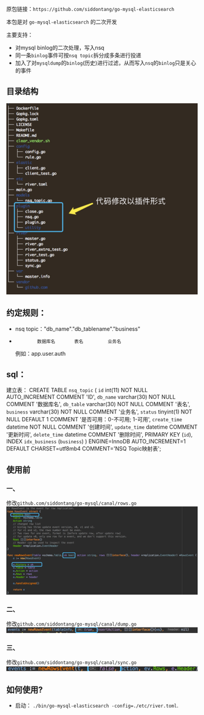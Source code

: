 原包链接：`https://github.com/siddontang/go-mysql-elasticsearch`

本包是对 `go-mysql-elasticsearch` 的二次开发

主要支持：
+ 对mysql binlog的二次处理，写入nsq
+ 同一条`binlog`事件可按`nsq topic`拆分成多条进行投递 
+ 加入了对`mysqldump`的`binlog`(历史)进行过滤，从而写入`nsq`的`binlog`只是关心的事件
  

## 目录结构
![Alt text](https://github.com/shenping1916/go-mysql-elasticsearch/blob/master/images/1537927471962.png)

## 约定规则：
+ nsq topic："db_name"."db_tablename"."business"
+             数据库名       表名         业务名
  例如：app.user.auth

## sql：
建立表：
CREATE TABLE `nsq_topic` (
    `id` int(11) NOT NULL AUTO_INCREMENT COMMENT 'ID',
    `db_name` varchar(30) NOT NULL COMMENT '数据库名',
    `db_table` varchar(30) NOT NULL COMMENT '表名',
    `business` varchar(30) NOT NULL COMMENT '业务名',
    `status` tinyint(1) NOT NULL DEFAULT 1 COMMENT '是否可用：0-不可用; 1-可用',
    `create_time` datetime NOT NULL COMMENT '创建时间',
    `update_time` datetime COMMENT '更新时间',
    `delete_time` datetime COMMENT '删除时间',
    PRIMARY KEY (`id`),
    INDEX `idx_business` (`business`)
) ENGINE=InnoDB AUTO_INCREMENT=1 DEFAULT CHARSET=utf8mb4 COMMENT='NSQ Topic映射表';

## 使用前
### 一、
修改`github.com/siddontang/go-mysql/canal/rows.go`
![Alt text](https://github.com/shenping1916/go-mysql-elasticsearch/blob/master/images/1537928423942.png)

### 二、
修改`github.com/siddontang/go-mysql/canal/dump.go`
![Alt text](https://github.com/shenping1916/go-mysql-elasticsearch/blob/master/images/1537928575018.png)

### 三、
修改`github.com/siddontang/go-mysql/canal/sync.go`
![Alt text](https://github.com/shenping1916/go-mysql-elasticsearch/blob/master/images/1537928880538.png)

## 如何使用?
+ 启动： `./bin/go-mysql-elasticsearch -config=./etc/river.toml`.


